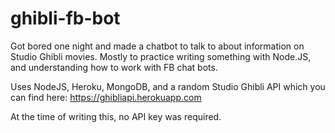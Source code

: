 # ghibli-fb-bot

Got bored one night and made a chatbot to talk to about information on Studio Ghibli movies. Mostly to practice writing something with Node.JS, and understanding how to work with FB chat bots. 

Uses NodeJS, Heroku, MongoDB, and a random Studio Ghibli API which you can find here: https://ghibliapi.herokuapp.com

At the time of writing this, no API key was required. 